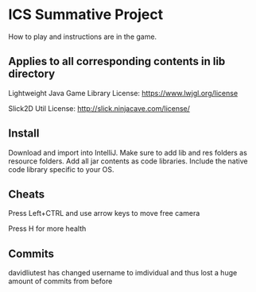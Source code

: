 # ICS Summative Project

How to play and instructions are in the game.

## Applies to all corresponding contents in lib directory

Lightweight Java Game Library License: https://www.lwjgl.org/license

Slick2D Util License: http://slick.ninjacave.com/license/

## Install

Download and import into IntelliJ. Make sure to add lib and res folders as resource folders.
Add all jar contents as code libraries. Include the native code library specific to your OS. 

## Cheats

Press Left+CTRL and use arrow keys to move free camera

Press H for more health

## Commits

davidliutest has changed username to imdividual and thus lost a huge amount of commits from before

